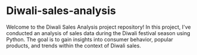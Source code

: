 # Diwali-sales-analysis
Welcome to the Diwali Sales Analysis project repository! In this project, I've conducted an analysis of sales data during the Diwali festival season using Python. The goal is to gain insights into consumer behavior, popular products, and trends within the context of Diwali sales.
